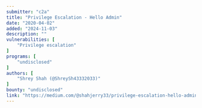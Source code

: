 ```yaml
---
submitter: "c2a"
title: "Privilege Escalation - Hello Admin"
date: "2020-04-02"
added: "2024-11-03"
description: ""
vulnerabilities: [
    "Privilege escalation"
]
programs: [
    "undisclosed"
]
authors: [
    "Shrey Shah (@ShreySh43332033)"
]
bounty: "undisclosed"
link: "https://medium.com/@shahjerry33/privilege-escalation-hello-admin-a53ac14fd388"
---
```




